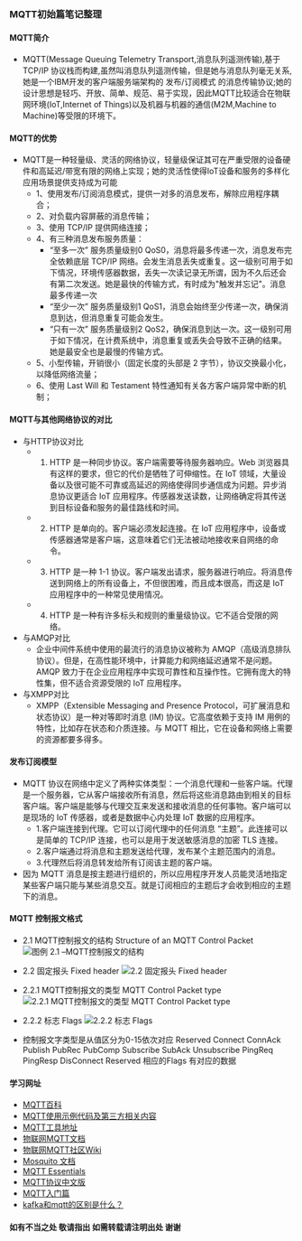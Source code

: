 ### MQTT初始篇笔记整理

####  MQTT简介
* MQTT(Message Queuing Telemetry Transport,消息队列遥测传输),基于TCP/IP 协议栈而构建,虽然叫消息队列遥测传输，但是她与消息队列毫无关系,她是一个IBM开发的客户端服务端架构的 发布/订阅模式 的消息传输协议;她的设计思想是轻巧、开放、简单、规范、易于实现，因此MQTT比较适合在物联网环境(IoT,Internet of Things)以及机器与机器的通信(M2M,Machine to Machine)等受限的环境下。

#### MQTT的优势
* MQTT是一种轻量级、灵活的网络协议，轻量级保证其可在严重受限的设备硬件和高延迟/带宽有限的网络上实现；她的灵活性使得IoT设备和服务的多样化应用场景提供支持成为可能
	* 1、使用发布/订阅消息模式，提供一对多的消息发布，解除应用程序耦合；
	* 2、对负载内容屏蔽的消息传输；
	* 3、使用 TCP/IP 提供网络连接；
	* 4、有三种消息发布服务质量：
		* “至多一次” 服务质量级别0 QoS0，消息将最多传递一次，消息发布完全依赖底层 TCP/IP 网络。会发生消息丢失或重复。这一级别可用于如下情况，环境传感器数据，丢失一次读记录无所谓，因为不久后还会有第二次发送。她是最快的传输方式，有时成为"触发并忘记"。消息最多传递一次
		* “至少一次” 服务质量级别1 QoS1，消息会始终至少传递一次，确保消息到达，但消息重复可能会发生。
		* “只有一次” 服务质量级别2 QoS2，确保消息到达一次。这一级别可用于如下情况，在计费系统中，消息重复或丢失会导致不正确的结果。她是最安全也是最慢的传输方式。
	* 5、小型传输，开销很小（固定长度的头部是 2 字节），协议交换最小化，以降低网络流量；
	* 6、使用 Last Will 和 Testament 特性通知有关各方客户端异常中断的机制； 

#### MQTT与其他网络协议的对比
* 与HTTP协议对比
	* 1. HTTP 是一种同步协议。客户端需要等待服务器响应。Web 浏览器具有这样的要求，但它的代价是牺牲了可伸缩性。在 IoT 领域，大量设备以及很可能不可靠或高延迟的网络使得同步通信成为问题。异步消息协议更适合 IoT 应用程序。传感器发送读数，让网络确定将其传送到目标设备和服务的最佳路线和时间。
	* 2. HTTP 是单向的。客户端必须发起连接。在 IoT 应用程序中，设备或传感器通常是客户端，这意味着它们无法被动地接收来自网络的命令。
	* 3. HTTP 是一种 1-1 协议。客户端发出请求，服务器进行响应。将消息传送到网络上的所有设备上，不但很困难，而且成本很高，而这是 IoT 应用程序中的一种常见使用情况。
	* 4. HTTP 是一种有许多标头和规则的重量级协议。它不适合受限的网络。
*  与AMQP对比
	* 企业中间件系统中使用的最流行的消息协议被称为 AMQP（高级消息排队协议）。但是，在高性能环境中，计算能力和网络延迟通常不是问题。AMQP 致力于在企业应用程序中实现可靠性和互操作性。它拥有庞大的特性集，但不适合资源受限的 IoT 应用程序。
* 与XMPP对比
	* XMPP（Extensible Messaging and Presence Protocol，可扩展消息和状态协议）是一种对等即时消息 (IM) 协议。它高度依赖于支持 IM 用例的特性，比如存在状态和介质连接。与 MQTT 相比，它在设备和网络上需要的资源都要多得多。 

#### 发布订阅模型
* MQTT 协议在网络中定义了两种实体类型：一个消息代理和一些客户端。代理是一个服务器，它从客户端接收所有消息，然后将这些消息路由到相关的目标客户端。客户端是能够与代理交互来发送和接收消息的任何事物。客户端可以是现场的 IoT 传感器，或者是数据中心内处理 IoT 数据的应用程序。
	* 1.客户端连接到代理。它可以订阅代理中的任何消息 “主题”。此连接可以是简单的 TCP/IP 连接，也可以是用于发送敏感消息的加密 TLS 连接。
	* 2.客户端通过将消息和主题发送给代理，发布某个主题范围内的消息。
	* 3.代理然后将消息转发给所有订阅该主题的客户端。 
* 因为 MQTT 消息是按主题进行组织的，所以应用程序开发人员能灵活地指定某些客户端只能与某些消息交互。就是订阅相应的主题后才会收到相应的主题下的消息。 

#### MQTT 控制报文格式
* 2.1 MQTT控制报文的结构 Structure of an MQTT Control Packet
![图例 2.1 –MQTT控制报文的结构](/Users/wyw/Desktop/tempRes/001.png)
* 2.2 固定报头 Fixed header
![2.2 固定报头 Fixed header](/Users/wyw/Desktop/tempRes/002.png)

* 2.2.1 MQTT控制报文的类型 MQTT Control Packet type
![2.2.1 MQTT控制报文的类型 MQTT Control Packet type](/Users/wyw/Desktop/tempRes/003.png)

* 2.2.2 标志 Flags
![2.2.2 标志 Flags](/Users/wyw/Desktop/tempRes/004.png)

* 控制报文字类型是从值区分为0-15依次对应 Reserved Connect ConnAck Publish PubRec PubComp Subscribe SubAck Unsubscribe PingReq PingResp DisConnect Reserved 相应的Flags 有对应的数据





#### 学习网址
* [MQTT百科](https://baike.baidu.com/item/MQTT)
* [MQTT使用示例代码及第三方相关内容](http://emqtt.com/clients#Objective-C)
* [MQTT工具地址](https://www.hivemq.com/blog/seven-best-mqtt-client-tools)
* [物联网MQTT文档](https://console.bluemix.net/docs/services/IoT/reference/mqtt/index.html#ref-mqtt)
* [物联网MQTT社区Wiki](https://github.com/mqtt/mqtt.github.io/wiki)
* [Mosquito 文档](https://mosquitto.org/man/mosquitto-8.html)
* [MQTT Essentials](https://www.hivemq.com/mqtt-essentials/)
* [MQTT协议中文版](https://mcxiaoke.gitbooks.io/mqtt-cn/content/)
* [MQTT入门篇](https://zhuanlan.zhihu.com/p/20888181)
* [kafka和mqtt的区别是什么？](https://www.zhihu.com/question/30343125)

#### 如有不当之处 敬请指出 如需转载请注明出处 谢谢
